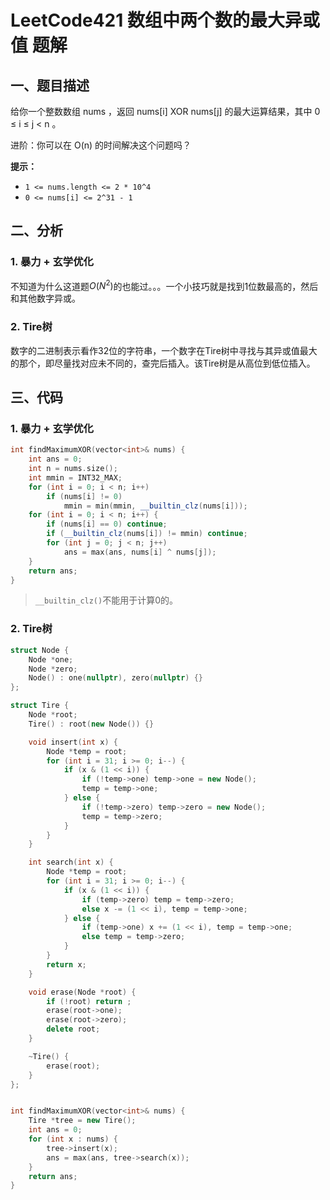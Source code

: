 # LeetCode421 数组中两个数的最大异或值 题解

## 一、题目描述

给你一个整数数组 nums ，返回 nums[i] XOR nums[j] 的最大运算结果，其中 0 ≤ i ≤ j < n 。

进阶：你可以在 O(n) 的时间解决这个问题吗？

**提示：**

- `1 <= nums.length <= 2 * 10^4`
- `0 <= nums[i] <= 2^31 - 1`



## 二、分析

### 1. 暴力 + 玄学优化

不知道为什么这道题$O(N^2)$的也能过。。。一个小技巧就是找到1位数最高的，然后和其他数字异或。



### 2. Tire树

数字的二进制表示看作32位的字符串，一个数字在Tire树中寻找与其异或值最大的那个，即尽量找对应未不同的，查完后插入。该Tire树是从高位到低位插入。



## 三、代码

### 1. 暴力 + 玄学优化

```c++
int findMaximumXOR(vector<int>& nums) {
    int ans = 0;
    int n = nums.size();
    int mmin = INT32_MAX;
    for (int i = 0; i < n; i++) 
        if (nums[i] != 0)
            mmin = min(mmin, __builtin_clz(nums[i]));
    for (int i = 0; i < n; i++) {
        if (nums[i] == 0) continue;
        if (__builtin_clz(nums[i]) != mmin) continue;
        for (int j = 0; j < n; j++) 
            ans = max(ans, nums[i] ^ nums[j]);
    }
    return ans;
}
```

> `__builtin_clz()`不能用于计算0的。



### 2.  Tire树

```c++
struct Node {
    Node *one;
    Node *zero;
    Node() : one(nullptr), zero(nullptr) {}
};

struct Tire {
    Node *root;
    Tire() : root(new Node()) {}

    void insert(int x) {
        Node *temp = root;
        for (int i = 31; i >= 0; i--) {
            if (x & (1 << i)) {
                if (!temp->one) temp->one = new Node();
                temp = temp->one;
            } else {
                if (!temp->zero) temp->zero = new Node();
                temp = temp->zero;
            }
        }
    }

    int search(int x) {
        Node *temp = root;
        for (int i = 31; i >= 0; i--) {
            if (x & (1 << i)) {
                if (temp->zero) temp = temp->zero;
                else x -= (1 << i), temp = temp->one;
            } else {
                if (temp->one) x += (1 << i), temp = temp->one;
                else temp = temp->zero;
            }
        }
        return x;
    }

    void erase(Node *root) {
        if (!root) return ;
        erase(root->one);
        erase(root->zero);
        delete root;
    }

    ~Tire() {
        erase(root);
    }
};


int findMaximumXOR(vector<int>& nums) {
    Tire *tree = new Tire();
    int ans = 0;
    for (int x : nums) {
        tree->insert(x);
        ans = max(ans, tree->search(x));
    }
    return ans;
}
```

